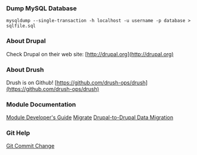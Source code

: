### Dump MySQL Database ###

`mysqldump --single-transaction -h localhost -u username -p database > sqlfile.sql`

### About Drupal ###

Check Drupal on their web site: [http://drupal.org](http://drupal.org)

### About Drush ###

Drush is on Github! [https://github.com/drush-ops/drush](https://github.com/drush-ops/drush)

### Module Documentation ###

[Module Developer's Guide](https://drupal.org/developing/modules)
[Migrate](https://drupal.org/migrate)
[Drupal-to-Drupal Data Migration](https://drupal.org/node/1813498)

### Git Help ###

[Git Commit Change](http://christoph.ruegg.name/blog/git-howto-revert-a-commit-already-pushed-to-a-remote-reposit.html)